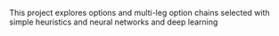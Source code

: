 This project explores options and multi-leg option chains selected with simple heuristics and neural networks and deep learning
